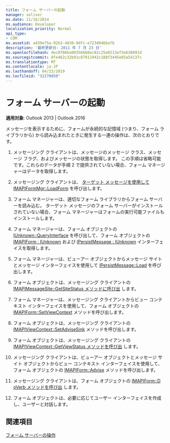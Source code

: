 ```yaml
---
title: フォーム サーバーの起動
manager: soliver
ms.date: 11/16/2014
ms.audience: Developer
localization_priority: Normal
api_type:
- COM
ms.assetid: a439e75a-92b3-4830-9dfc-e723d046be7b
description: '最終更新日: 2011 年 7 月 23 日'
ms.openlocfilehash: dec8706ba00356660ec82c25e0213ef3e638691d
ms.sourcegitcommit: 8fe462c32b91c87911942c188f3445e85a54137c
ms.translationtype: MT
ms.contentlocale: ja-JP
ms.lasthandoff: 04/23/2019
ms.locfileid: "32270050"
---
```

# <a name="launching-a-form-server"></a>フォーム サーバーの起動

  
  
**適用対象**: Outlook 2013 | Outlook 2016 
  
メッセージを表示するために、フォームが永続的な記憶域 (つまり、フォーム ライブラリから) から読み込まれたときに発生する一連の操作は、次のとおりです。
  
1. メッセージング クライアントは、メッセージのメッセージ クラス、メッセージ フラグ、およびメッセージの状態を取得します。 この手順は省略可能です。これらのデータが手順 2 で提供されていない場合、フォーム マネージャーはデータを取得します。
    
2. メッセージング クライアントは、 [ターゲット メッセージを使用して IMAPIFormMgr::LoadForm](imapiformmgr-loadform.md) を呼び出します。 
    
3. フォーム マネージャーは、適切なフォーム ライブラリからフォーム サーバーを読み込む。 ターゲット メッセージのフォーム サーバーがインストールされていない場合、フォーム マネージャーはフォームの実行可能ファイルもインストールします。
    
4. フォーム マネージャーは、フォーム オブジェクトの [IUnknown::QueryInterface](https://msdn.microsoft.com/library/54d5ff80-18db-43f2-b636-f93ac053146d%28Office.15%29.aspx) を呼び出して、フォーム オブジェクトの [IMAPIForm : IUnknown](imapiformiunknown.md) および [IPersistMessage : IUnknown](ipersistmessageiunknown.md) インターフェイスを取得します。 
    
5. フォーム マネージャーは、ビューアー オブジェクトからメッセージ サイトとメッセージ インターフェイスを使用して [IPersistMessage::Load](ipersistmessage-load.md) を呼び出します。 
    
6. フォーム オブジェクトは、メッセージング クライアントの [IMAPIMessageSite::GetSiteStatus メソッドに呼び出](imapimessagesite-getsitestatus.md) します。 
    
7. フォーム マネージャーは、メッセージング クライアントからビュー コンテキスト インターフェイスを使用して、フォーム オブジェクトの [IMAPIForm::SetViewContext](imapiform-setviewcontext.md) メソッドを呼び出します。 
    
8. フォーム オブジェクトは、メッセージング クライアントの [IMAPIViewContext::SetAdviseSink](imapiviewcontext-setadvisesink.md) メソッドを呼び出します。 
    
9. フォーム オブジェクトは、メッセージング クライアントの [IMAPIViewContext::GetViewStatus メソッドを呼び出](imapiviewcontext-getviewstatus.md) します。 
    
10. メッセージング クライアントは、ビューアー オブジェクトとメッセージ サイト オブジェクトからビュー コンテキスト インターフェイスを使用して、フォーム オブジェクトの [IMAPIForm::Advise](imapiform-advise.md) メソッドを呼び出します。 
    
11. メッセージング クライアントは、フォーム オブジェクトの [IMAPIForm::D oVerb メソッドを呼び出](imapiform-doverb.md) します。 
    
12. フォーム オブジェクトは、必要に応じてユーザー インターフェイスを作成し、ユーザーと対話します。
    
## <a name="see-also"></a>関連項目



[フォーム サーバーの操作](form-server-interactions.md)


